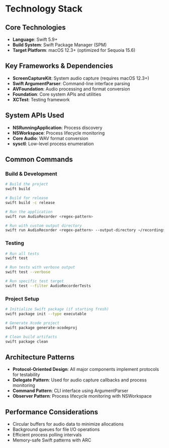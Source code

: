 # Technology Stack

## Core Technologies
- **Language**: Swift 5.9+
- **Build System**: Swift Package Manager (SPM)
- **Target Platform**: macOS 12.3+ (optimized for Sequoia 15.6)

## Key Frameworks & Dependencies
- **ScreenCaptureKit**: System audio capture (requires macOS 12.3+)
- **Swift ArgumentParser**: Command-line interface parsing
- **AVFoundation**: Audio processing and format conversion
- **Foundation**: Core system APIs and utilities
- **XCTest**: Testing framework

## System APIs Used
- **NSRunningApplication**: Process discovery
- **NSWorkspace**: Process lifecycle monitoring
- **Core Audio**: WAV format conversion
- **sysctl**: Low-level process enumeration

## Common Commands

### Build & Development
```bash
# Build the project
swift build

# Build for release
swift build -c release

# Run the application
swift run AudioRecorder <regex-pattern>

# Run with custom output directory
swift run AudioRecorder <regex-pattern> --output-directory ~/recordings
```

### Testing
```bash
# Run all tests
swift test

# Run tests with verbose output
swift test --verbose

# Run specific test target
swift test --filter AudioRecorderTests
```

### Project Setup
```bash
# Initialize Swift package (if starting fresh)
swift package init --type executable

# Generate Xcode project
swift package generate-xcodeproj

# Clean build artifacts
swift package clean
```

## Architecture Patterns
- **Protocol-Oriented Design**: All major components implement protocols for testability
- **Delegate Pattern**: Used for audio capture callbacks and process monitoring
- **Command Pattern**: CLI interface using ArgumentParser
- **Observer Pattern**: Process lifecycle monitoring with NSWorkspace

## Performance Considerations
- Circular buffers for audio data to minimize allocations
- Background queues for file I/O operations
- Efficient process polling intervals
- Memory-safe Swift patterns with ARC